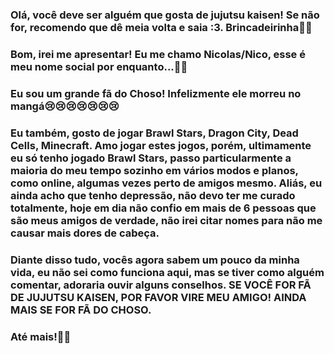 ### Olá, você deve ser alguém que gosta de jujutsu kaisen! Se não for, recomendo que dê meia volta e saia :3. Brincadeirinha👻👻
### Bom, irei me apresentar! Eu me chamo Nicolas/Nico, esse é meu nome social por enquanto...🤜🤛
### Eu sou um grande fã do Choso! Infelizmente ele morreu no mangá😢😢😢😢😢😢😢
### Eu também, gosto de jogar Brawl Stars, Dragon City, Dead Cells, Minecraft. Amo jogar estes jogos, porém, ultimamente eu só tenho jogado Brawl Stars, passo particularmente a maioria do meu tempo sozinho em vários modos e planos, como online, algumas vezes perto de amigos mesmo. Aliás, eu ainda acho que tenho depressão, não devo ter me curado totalmente, hoje em dia não confio em mais de 6 pessoas que são meus amigos de verdade, não irei citar nomes para não me causar mais dores de cabeça. 
### Diante disso tudo, vocês agora sabem um pouco da minha vida, eu não sei como funciona aqui, mas se tiver como alguém comentar, adoraria ouvir alguns conselhos. SE VOCÊ FOR FÃ DE JUJUTSU KAISEN, POR FAVOR VIRE MEU AMIGO! AINDA MAIS SE FOR FÃ DO CHOSO.
### Até mais!👾👻
